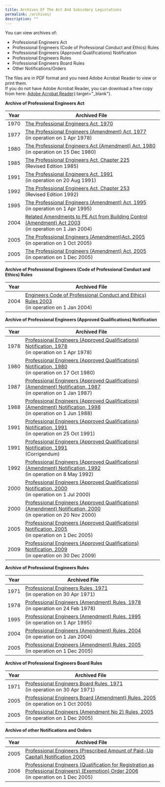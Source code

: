 ```yaml
---
title: Archives Of The Act And Subsidary Legislations
permalink: /archives/
description: ""
---
```



You can view archives of:  

*   Professional Engineers Act
*   Professional Engineers (Code of Professional Conduct and Ethics) Rules
*   Professional Engineers (Approved Qualifications) Notification
*   Professional Engineers Rules
*   Professional Engineers Board Rules
*   Other Notifications/Orders

The files are in PDF format and you need Adobe Acrobat Reader to view or print them. <br>
If you do not have Adobe Acrobat Reader, you can download a free copy from here: [Adobe Acrobat Reader](http://get.adobe.com/reader/){:target="_blank"}.

**Archive of Professional Engineers Act**

| Year | Archived File  |
| -------- | -------- |
| 1970|  [The Professional Engineers Act, 1970](/files/Archives/PE%20Act/peact70.pdf)
| 1977|  [The Professional Engineers (Amendment) Act, 1977](/files/Archives/PE%20Act/peact77.pdf) <br>(in operation on 1 Apr 1978)|
| 1980|  [The Professional Engineers Act (Amendment) Act, 1980](/files/Archives/PE%20Act/peact80.pdf) <br>(in operation on 15 Dec 1980)|
| 1985|  [The Professional Engineers Act, Chapter 225](/files/Archives/PE%20Act/peact85.pdf) <br>(Revised Edition 1985)|
| 1991|  [The Professional Engineers Act, 1991](/files/Archives/peact91.pdf) <br>(in operation on 20 Aug 1991)|
| 1992|  [The Professional Engineers Act, Chapter 253](/files/Archives/PE%20Act/peact92.pdf) <br>(Revised Edition 1992)|
| 1995|  [The Professional Engineers (Amendment) Act, 1995](/files/Archives/PE%20Act/peact95.pdf) <br>(in operation on 1 Apr 1995)|
| 2004|  [Related Amendments to PE Act from Building Control (Amendment) Act 2003](/files/Archives/PE%20Act/peact04.pdf) <br>(in operation on 1 Jan 2004)|
| 2005|  [The Professional Engineers (Amendment)Act, 2005](/files/Archives/PE%20Act/peact05.pdf) <br>(in operation on 1 Oct 2005)|
| 2005|  [The Professional Engineers (Amendment) Act, 2005](/files/Archives/PE%20Act/peact05a.pdf) <br>(in operation on 1 Dec 2005)|


**Archive of Professional Engineers (Code of Professional Conduct and Ethics) Rules**

| Year | Archived File  |
| -------- | -------- |
| 2004|  [Engineers Code of Professional Conduct and Ethics) Rules 2003](/files/Archives/PE%20Code/pecode04.pdf) <br>(in operation on 1 Jan 2004)|


**Archive of Professional Engineers (Approved Qualifications) Notification**

| Year | Archived File  |
| -------- | -------- |
| 1978| [Professional Engineers (Approved Qualifications) Notification, 1978](/files/Archives/PE%20Notification/penotif78.pdf) <br>(in operation on 1 Apr 1978)|
| 1980| [Professional Engineers (Approved Qualifications) Notification, 1980](/files/Archives/PE%20Notification/penotif80.pdf) <br>(in operation on 17 Oct 1980)|
| 1987| [Professional Engineers (Approved Qualifications) (Amendment) Notification, 1987](/files/Archives/PE%20Notification/penotif87.pdf) <br>(in operation on 1 Jan 1987)|
| 1988| [Professional Engineers (Approved Qualifications) (Amendment) Notification, 1998](/files/Archives/PE%20Notification/penotif88.pdf) <br>(in operation on 1 Jun 1988)|
| 1991| [Professional Engineers (Approved Qualifications) Notification, 1991](/files/Archives/PE%20Notification/penotif91.pdf) <br>(in operation on 25 Oct 1991)|
| 1991| [Professional Engineers (Approved Qualifications) Notification, 1991](/files/Archives/PE%20Notification/penotif91c.pdf) <br>(Corrigendum)|
| 1992| [Professional Engineers (Approved Qualifications) (Amendment) Notification, 1992](/files/Archives/PE%20Notification/penotif92.pdf) <br>(in operation on 8 May 1992)|
| 2000| [Professional Engineers (Approved Qualifications) Notification, 2000](/files/Archives/PE%20Notification/pen00.pdf) <br>(in operation on 1 Jul 2000)|
| 2000| [Professional Engineers (Approved Qualifications) (Amendment) Notification, 2000](/files/Archives/PE%20Notification/pen00a.pdf) <br>(in operation on 20 Nov 2000)|
| 2005| [Professional Engineers (Approved Qualifications) Notification, 2005](/files/Archives/PE%20Notification/pen05.pdf) <br>(in operation on 1 Dec 2005)|
| 2009| [Professional Engineers (Approved Qualifications) Notification, 2009](/files/Archives/PE%20Notification/pen09.pdf) <br>(in operation on 30 Dec 2009)|


**Archive of Professional Engineers Rules**

| Year | Archived File  |
| -------- | -------- |
| 1971|  [Professional Engineers Rules, 1971](/files/Archives/perule71.pdf) <br>(in operation on 30 Apr 1971)|
| 1978|  [Professional Engineers (Amendment) Rules, 1978](/files/Archives/PE%20Rules/perule71a.pdf) <br>(in operation on 24 Feb 1978)|
| 1995|  [Professional Engineers (Amendment) Rules, 1995](/files/Archives/PE%20Rules/perule95.pdf) <br>(in operation on 1 Apr 1995)|
| 2004|  [Professional Engineers (Amendment) Rules, 2004](/files/Archives/PE%20Rules/perules04.pdf) <br>(in operation on 1 Jan 2004)|
| 2005|  [Professional Engineers (Amendment) Rules, 2005](/files/Archives/PE%20Rules/perules05.pdf) <br>(in operation on 1 Dec 2005)|


**Archive of Professional Engineers Board Rules**

| Year | Archived File  |
| -------- | -------- |
| 1971|  [Professional Engineers Board Rules, 1971](/files/Archives/PE%20Board%20Rules/pebrule71.pdf) <br>(in operation on 30 Apr 1971)|
| 2005|  [Professional Engineers Board (Amendment) Rules, 2005](/files/Archives/PE%20Board%20Rules/pebrule05.pdf) <br>(in operation on 1 Oct 2005)|
| 2005|  [Professional Engineers (Amendment No 2) Rules, 2005](/files/Archives/PE%20Board%20Rules/pebrule05a.pdf) <br>(in operation on 1 Dec 2005)|


**Archive of other Notifications and Orders**

| Year | Archived File  |
| -------- | -------- |
| 2005|  [Professional Engineers (Prescribed Amount of Paid-Up Capital) Notification 2005](/files/Archives/Others/paid-up.pdf)|
| 2006|  [Professional Engineers (Qualification for Registration as Professional Engineers) (Exemption) Order 2006](/files/Archives/Others/exempt-ord.pdf) <br>(in operation on 1 Dec 2005)|